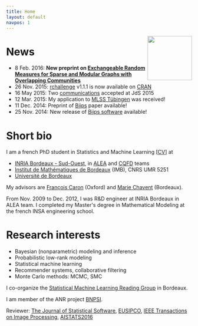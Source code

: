 ```yaml
---
title: Home
layout: default
navpos: 1
---
```


<img src="https://github.com/adrtod.png" style="float:right;height:120px;">

News
====
- 8 Feb. 2016: **New preprint on [Exchangeable Random Measures for Sparse and Modular Graphs with Overlapping Communities](http://arxiv.org/abs/1602.02114)**
- 26 Nov. 2015: [rchallenge](https://adrtod.github.io/rchallenge/) v1.1.1 is now available on [CRAN](http://cran.r-project.org/web/packages/rchallenge/)
- 16 May 2015: Two [communications](communications.html) accepted at JdS 2015
- 12 Mar. 2015: My application to [MLSS Tübingen](http://mlss.tuebingen.mpg.de/2015/index.html) was received!
- 11 Dec. 2014: Preprint of [Biips](publications.html) paper available!
- 25 Nov. 2014: New release of [Biips software](https://biips.github.io/) available!


Short bio
=========

I am a french PhD student in Statistics and Machine Learning [[CV](https://www.dropbox.com/s/6wq4b2qswibamdh/CV_AdrienTodeschini_2016.pdf?dl=1)] at

- [INRIA Bordeaux - Sud-Ouest](http://www.inria.fr/centre/bordeaux), in [ALEA](http://alea.bordeaux.inria.fr/) and [CQFD](http://www.inria.fr/en/teams/cqfd) teams
- [Institut de Mathématiques de Bordeaux](http://www.math.u-bordeaux.fr/) (IMB), CNRS UMR 5251
- [Université de Bordeaux](http://www.u-bordeaux.fr/)

My advisors are [François Caron](http://www.stats.ox.ac.uk/~caron/) (Oxford) and [Marie Chavent](http://www.math.u-bordeaux.fr/~machaven/) (Bordeaux).

From Nov. 2009 to Dec. 2012, I was R&D engineer at INRIA Bordeaux in ALEA team.
I completed my Master's degree in Mathematical Modeling at the french INSA engineering school.


Research interests
=========

* Bayesian (nonparametric) modeling and inference
* Probabilistic low-rank modeling
* Statistical machine learning
* Recommender systems, collaborative filtering
* Monte Carlo methods: MCMC, SMC

I co-organize the [Statistical Machine Learning Reading Group](http://www.math.u-bordeaux.fr/~machaven/smiling/) in Bordeaux.

I am member of the ANR project [BNPSI](https://project.inria.fr/bnpsi/).

Reviewer: [The Journal of Statistical Software](http://www.jstatsoft.org/), [EUSIPCO](http://www.eusipco2015.org/), [IEEE Transactions on Image Processing](http://www.signalprocessingsociety.org/publications/periodicals/image-processing/), [AISTATS2016](http://www.aistats.org/)
